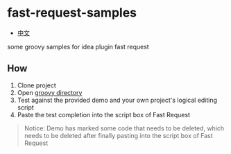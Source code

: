 # fast-request-samples

* [中文](./README_CN.md)

some groovy samples for idea plugin fast request


## How

1. Clone project
2. Open [groovy directory](https://github.com/kings1990/fast-request-samples/tree/main/src/main/groovy)
3. Test against the provided demo and your own project's logical editing script
4. Paste the test completion into the script box of Fast Request


>Notice: Demo has marked some code that needs to be deleted, which needs to be deleted after finally pasting into the script box of Fast Request